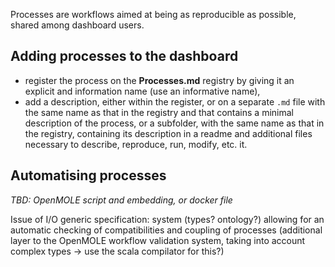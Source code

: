 
Processes are workflows aimed at being as reproducible as possible, shared among dashboard users.

## Adding processes to the dashboard

* register the process on the **Processes.md** registry by giving it an explicit and information name (use an informative name), 
* add a description, either within the register, or on a separate `.md` file with the same name as that in the registry and that contains a minimal description of the process, or a subfolder, with the same name as that in the registry, containing its description in a readme and additional files necessary to describe, reproduce, run, modify, etc. it.


## Automatising processes

*TBD: OpenMOLE script and embedding, or docker file*

Issue of I/O generic specification: system (types? ontology?) allowing for an automatic checking of compatibilities and coupling of processes (additional layer to the OpenMOLE workflow validation system, taking into account complex types -> use the scala compilator for this?)


